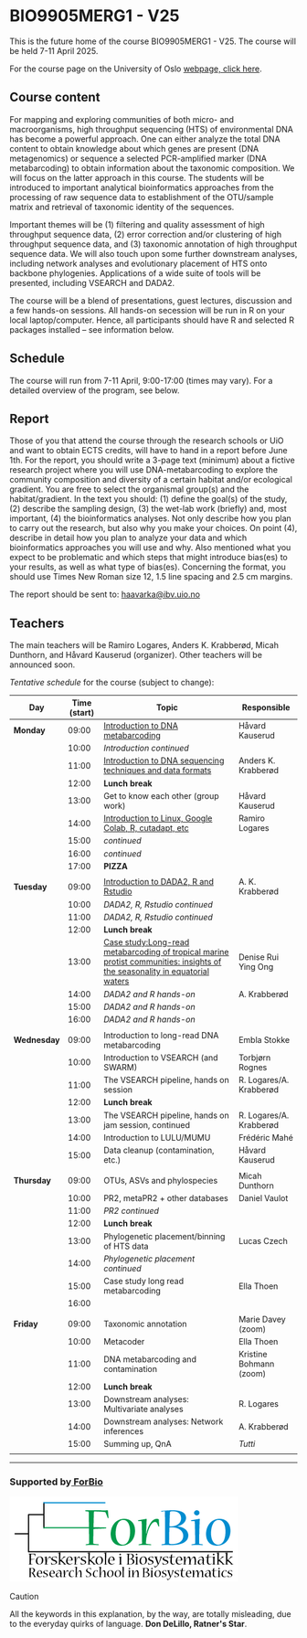 # BIO9905MERG1 - V25
This is the future home of the course BIO9905MERG1 - V25. The course will be held 7-11 April 2025. 

For the course page on the University of Oslo [webpage, click here](https://www.uio.no/studier/emner/matnat/ibv/BIO9905MERG1/).

## Course content
For mapping and exploring communities of both micro- and macroorganisms, high throughput sequencing (HTS) of environmental DNA has become a powerful approach. One can either analyze the total DNA content to obtain knowledge about which genes are present (DNA metagenomics) or sequence a selected PCR-amplified marker (DNA metabarcoding) to obtain information about the taxonomic composition. We will focus on the latter approach in this course. The students will be introduced to important analytical bioinformatics approaches from the processing of raw sequence data to establishment of the OTU/sample matrix and retrieval of taxonomic identity of the sequences.

Important themes will be (1) filtering and quality assessment of high throughput sequence data, (2) error correction and/or clustering of high throughput sequence data, and (3) taxonomic annotation of high throughput sequence data. We will also touch upon some further downstream analyses, including network analyses and evolutionary placement of HTS onto backbone phylogenies. Applications of a wide suite of tools will be presented, including VSEARCH and DADA2.

The course will be a blend of presentations, guest lectures, discussion and a few hands-on sessions. All hands-on secession will be run in R on your local laptop/computer. Hence, all participants should have R and selected R packages installed – see information below.

## Schedule

The course will run from 7-11 April, 9:00-17:00 (times may vary). For a detailed overview of the program, see below.

## Report
Those of you that attend the course through the research schools or UiO and want to obtain ECTS credits, will have to hand in a report before June 1th.
For the report, you should write a 3-page text (minimum) about a fictive research project where you will use DNA-metabarcoding to explore the community composition and diversity of a certain habitat and/or ecological gradient. You are free to select the organismal group(s) and the habitat/gradient. In the text you should: (1) define the goal(s) of the study, (2) describe the sampling design, (3) the wet-lab work (briefly) and, most important, (4) the bioinformatics analyses. Not only describe how you plan to carry out the research, but also why you make your choices. On point (4), describe in detail how you plan to analyze your data and which bioinformatics approaches you will use and why. Also mentioned what you expect to be problematic and which steps that might introduce bias(es) to your results, as well as what type of bias(es). Concerning the format, you should use Times New Roman size 12, 1.5 line spacing and 2.5 cm margins.

The report should be sent to: haavarka@ibv.uio.no

## Teachers
The main teachers will be Ramiro Logares, Anders K. Krabberød, Micah Dunthorn, and Håvard Kauserud (organizer). Other teachers will be announced soon.

*Tentative schedule* for the course (subject to change):

| Day           | Time (start) | Topic                                                                                                                                      | Responsible             |
| ------------- | ------------ | ------------------------------------------------------------------------------------------------------------------------------------------ | ----------------------- |
| **Monday**    | 09:00        | [Introduction to DNA metabarcoding](./Lectures/)                                                                                           | Håvard Kauserud         |
|               | 10:00        | *Introduction continued*                                                                                                                   |                         |
|               | 11:00        | [Introduction to DNA sequencing techniques and data formats ](./Lectures/)                                                                 | Anders K. Krabberød     |
|               | 12:00        | **Lunch break**                                                                                                                            |                         |
|               | 13:00        | Get to know each other (group work)                                                                                                        | Håvard Kauserud         |
|               | 14:00        | [Introduction to Linux, Google Colab, R, cutadapt, etc ](./Lectures)                                                                       | Ramiro Logares          |
|               | 15:00        | *continued*                                                                                                                                |                         |
|               | 16:00        | *continued*                                                                                                                                |                         |
|               | 17:00        | **PIZZA**                                                                                                                                  |                         |
|               |              |                                                                                                                                            |                         |
| **Tuesday**   | 09:00        | [Introduction to DADA2, R and Rstudio](Dada2_Pipeline)                                                                                     | A. K. Krabberød         |
|               | 10:00        | *DADA2, R, Rstudio continued*                                                                                                              |                         |
|               | 11:00        | *DADA2, R, Rstudio continued*                                                                                                              |                         |
|               | 12:00        | **Lunch break**                                                                                                                            |                         |
|               | 13:00        | [Case study:Long-read metabarcoding of tropical marine protist communities: insights of the seasonality in equatorial waters](./Lectures/) | Denise Rui Ying Ong     |
|               | 14:00        | *DADA2 and R hands-on*                                                                                                                     | A. Krabberød            |
|               | 15:00        | *DADA2 and R hands-on*                                                                                                                     |                         |
|               | 16:00        | *DADA2 and R hands-on*                                                                                                                     |                         |
|               |              |                                                                                                                                            |                         |
| **Wednesday** | 09:00        | Introduction to long-read DNA metabarcoding                                                                                                | Embla Stokke            |
|               | 10:00        | Introduction to VSEARCH (and SWARM)                                                                                                        | Torbjørn Rognes         |
|               | 11:00        | The VSEARCH pipeline, hands on  session                                                                                                    | R. Logares/A. Krabberød |
|               | 12:00        | **Lunch break**                                                                                                                            |                         |
|               | 13:00        | The VSEARCH pipeline, hands on jam session, continued                                                                                      | R. Logares/A. Krabberød |
|               | 14:00        | Introduction to LULU/MUMU                                                                                                                  | Frédéric Mahé           |
|               | 15:00        | Data cleanup (contamination, etc.)                                                                                                         | Håvard Kauserud         |
|               |              |                                                                                                                                            |                         |
| **Thursday**  | 09:00        | OTUs, ASVs and phylospecies                                                                                                                | Micah Dunthorn          |
|               | 10:00        | PR2, metaPR2 + other databases                                                                                                             | Daniel Vaulot           |
|               | 11:00        | *PR2 continued*                                                                                                                            |                         |
|               | 12:00        | **Lunch break**                                                                                                                            |                         |
|               | 13:00        | Phylogenetic placement/binning of HTS data                                                                                                 | Lucas Czech             |
|               | 14:00        | *Phylogenetic placement continued*                                                                                                         |                         |
|               | 15:00        | Case study long read metabarcoding                                                                                                         | Ella Thoen              |
|               | 16:00        |                                                                                                                                            |                         |
|               |              |                                                                                                                                            |                         |
| **Friday**    | 09:00        | Taxonomic annotation                                                                                                                       | Marie Davey (zoom)      |
|               | 10:00        | Metacoder                                                                                                                                  | Ella Thoen              |
|               | 11:00        | DNA metabarcoding and contamination                                                                                                        | Kristine Bohmann (zoom) |
|               | 12:00        | **Lunch break**                                                                                                                            |                         |
|               | 13:00        | Downstream analyses: Multivariate analyses                                                                                                 | R. Logares              |
|               | 14:00        | Downstream analyses: Network inferences                                                                                                    | A. Krabberød            |
|               | 15:00        | Summing up, QnA                                                                                                                            | *Tutti*                 |
|               |              |                                                                                                                                            |                         |


 ----
### Supported by[ ForBio](https://www.forbio.uio.no/)
![](./images/logo.png)   
  
> [!CAUTION]
> All the keywords in this explanation, by the way, are totally misleading, due to the everyday quirks of language.
**Don DeLillo, Ratner's Star**.
